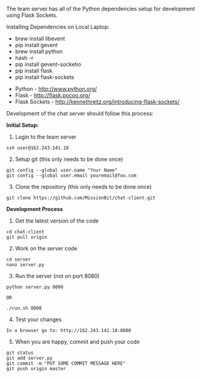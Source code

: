 The team server has all of the Python dependencies setup for development using Flask Sockets. 

Installing Dependencies on Local Laptop:
   - brew install libevent 
   - pip install gevent  
   - brew install python 
   - hash -r
   - pip install gevent-socketio
   - pip install flask
   - pip install flask-sockets

* Python - http://www.python.org/
* Flask - http://flask.pocoo.org/
* Flask Sockets - http://kennethreitz.org/introducing-flask-sockets/

Development of the chat server should follow this process:

**Initial Setup:**

1. Login to the team server
```
ssh user@162.243.141.18
```
2. Setup git (this only needs to be done once)
```
git config --global user.name "Your Name"
git config --global user.email youremail@foo.com
```
3. Clone the repository (this only needs to be done once)
```
git clone https://github.com/MissionBit/chat-client.git
```

**Development Process**

1. Get the latest version of the code
```
cd chat-client
git pull origin
```
2. Work on the server code
```
cd server
nano server.py
```
3. Run the server (not on port 8080)
```
python server.py 8000

OR

./run.sh 8000
```
4. Test your changes
```
In a browser go to: http://162.243.141.18:8000
```

5. When you are happy, commit and push your code
```
git status
git add server.py
git commit -m "PUT SOME COMMIT MESSAGE HERE"
git push origin master